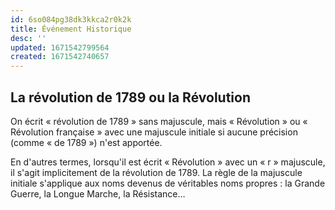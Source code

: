 ```yaml
---
id: 6so084pg38dk3kkca2r0k2k
title: Événement Historique
desc: ''
updated: 1671542799564
created: 1671542740657
---
```


## La révolution de 1789 ou la Révolution

On écrit « révolution de 1789 » sans majuscule, mais « Révolution » ou « Révolution française » avec une majuscule initiale si aucune précision (comme « de 1789 ») n'est apportée.

En d'autres termes, lorsqu'il est écrit « Révolution » avec un « r » majuscule, il s'agit implicitement de la révolution de 1789. La règle de la majuscule initiale s'applique aux noms devenus de véritables noms propres : la Grande Guerre, la Longue Marche, la Résistance…